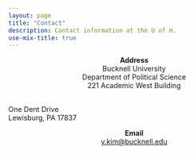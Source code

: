 ```yaml
---
layout: page
title: "Contact"
description: Contact information at the U of H.
use-mix-title: true
---
```


<p align="center"><b>Address</b><br>Bucknell University<br>Department of Political Science<br>221 Academic West Building</p>
<br>One Dent Drive<br>Lewisburg, PA 17837</p>

<p align="center"><b>Email</b><br><a href="mailto:y.kim@bucknell.edu">y.kim@bucknell.edu</a></p>
